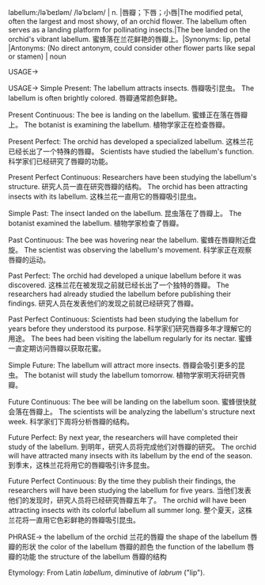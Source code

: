 labellum:/ləˈbeɪləm/ /ləˈbɛləm/ | n. |唇瓣；下唇；小唇|The modified petal, often the largest and most showy, of an orchid flower.  The labellum often serves as a landing platform for pollinating insects.|The bee landed on the orchid's vibrant labellum. 蜜蜂落在兰花鲜艳的唇瓣上。|Synonyms: lip, petal |Antonyms: (No direct antonym, could consider other flower parts like sepal or stamen) | noun

USAGE->

USAGE->
Simple Present:
The labellum attracts insects. 唇瓣吸引昆虫。
The labellum is often brightly colored. 唇瓣通常颜色鲜艳。

Present Continuous:
The bee is landing on the labellum. 蜜蜂正在落在唇瓣上。
The botanist is examining the labellum. 植物学家正在检查唇瓣。

Present Perfect:
The orchid has developed a specialized labellum.  这株兰花已经长出了一个特殊的唇瓣。
Scientists have studied the labellum's function. 科学家们已经研究了唇瓣的功能。

Present Perfect Continuous:
Researchers have been studying the labellum's structure. 研究人员一直在研究唇瓣的结构。
The orchid has been attracting insects with its labellum. 这株兰花一直用它的唇瓣吸引昆虫。

Simple Past:
The insect landed on the labellum. 昆虫落在了唇瓣上。
The botanist examined the labellum. 植物学家检查了唇瓣。

Past Continuous:
The bee was hovering near the labellum. 蜜蜂在唇瓣附近盘旋。
The scientist was observing the labellum's movement. 科学家正在观察唇瓣的运动。

Past Perfect:
The orchid had developed a unique labellum before it was discovered. 这株兰花在被发现之前就已经长出了一个独特的唇瓣。
The researchers had already studied the labellum before publishing their findings.  研究人员在发表他们的发现之前就已经研究了唇瓣。

Past Perfect Continuous:
Scientists had been studying the labellum for years before they understood its purpose. 科学家们研究唇瓣多年才理解它的用途。
The bees had been visiting the labellum regularly for its nectar. 蜜蜂一直定期访问唇瓣以获取花蜜。

Simple Future:
The labellum will attract more insects. 唇瓣会吸引更多的昆虫。
The botanist will study the labellum tomorrow. 植物学家明天将研究唇瓣。

Future Continuous:
The bee will be landing on the labellum soon. 蜜蜂很快就会落在唇瓣上。
The scientists will be analyzing the labellum's structure next week. 科学家们下周将分析唇瓣的结构。

Future Perfect:
By next year, the researchers will have completed their study of the labellum. 到明年，研究人员将完成他们对唇瓣的研究。
The orchid will have attracted many insects with its labellum by the end of the season. 到季末，这株兰花将用它的唇瓣吸引许多昆虫。

Future Perfect Continuous:
By the time they publish their findings, the researchers will have been studying the labellum for five years. 当他们发表他们的发现时，研究人员将已经研究唇瓣五年了。
The orchid will have been attracting insects with its colorful labellum all summer long.  整个夏天，这株兰花将一直用它色彩鲜艳的唇瓣吸引昆虫。



PHRASE->
the labellum of the orchid 兰花的唇瓣
the shape of the labellum 唇瓣的形状
the color of the labellum 唇瓣的颜色
the function of the labellum 唇瓣的功能
the structure of the labellum 唇瓣的结构

Etymology: From Latin *labellum*, diminutive of *labrum* ("lip").
